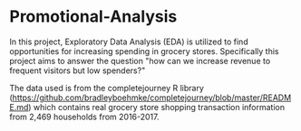 # Promotional-Analysis

In this project, Exploratory Data Analysis (EDA) is utilized to find opportunities for increasing spending in grocery stores.
Specifically this project aims to answer the question "how can we increase revenue to frequent visitors but low spenders?" 

The data used is from the completejourney R library (https://github.com/bradleyboehmke/completejourney/blob/master/README.md) 
which contains real grocery store shopping transaction information from 2,469 households from 2016-2017.
